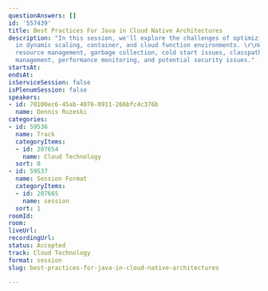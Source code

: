 ```yaml
---
questionAnswers: []
id: '557439'
title: Best Practices For Java in Cloud Native Architectures
description: "In this session, we'll explore the challenges of optimizing Java deployments
  in dynamic scaling, container, and cloud function environments. \r\nWe'll dig into
  resource management, garbage collection, cold start issues, classpath and dependency
  management, performance monitoring, and potential security issues."
startsAt: 
endsAt: 
isServiceSession: false
isPlenumSession: false
speakers:
- id: 78100ec6-45ab-4076-8911-266bfc4c376b
  name: Dennis Ruzeski
categories:
- id: 59536
  name: Track
  categoryItems:
  - id: 207654
    name: Cloud Technology
  sort: 0
- id: 59537
  name: Session Format
  categoryItems:
  - id: 207665
    name: session
  sort: 1
roomId: 
room: 
liveUrl: 
recordingUrl: 
status: Accepted
track: Cloud Technology
format: session
slug: best-practices-for-java-in-cloud-native-architectures

---
```

